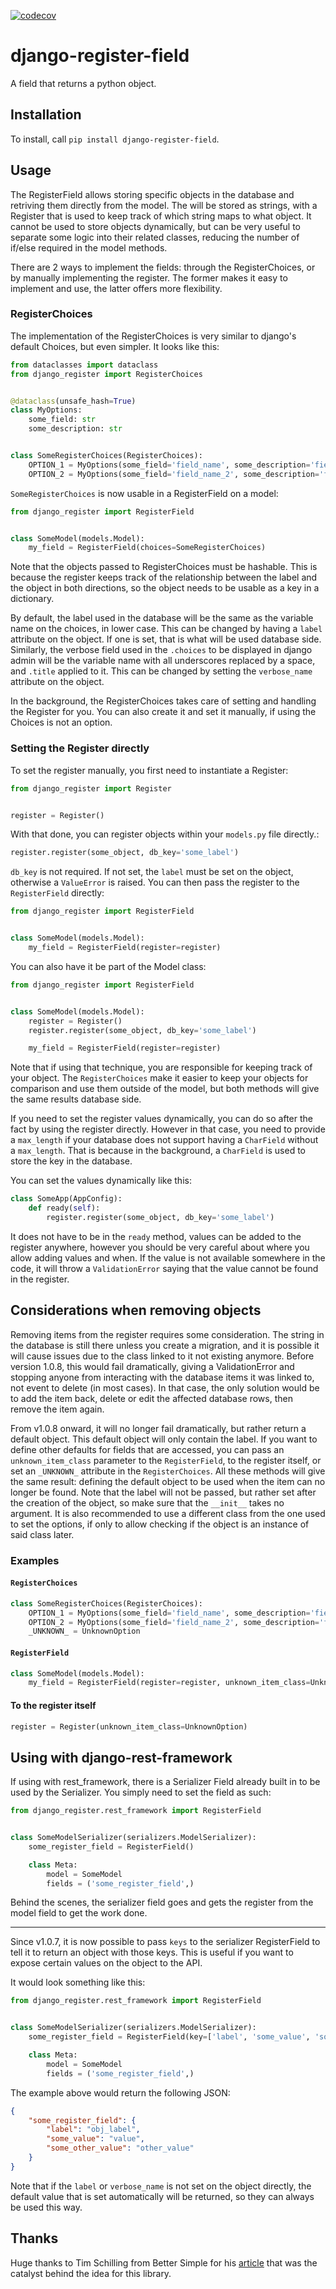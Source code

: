 [![codecov](https://codecov.io/gh/MaxDude132/django-register-field/graph/badge.svg?token=32HWMCV4JQ)](https://codecov.io/gh/MaxDude132/django-register-field)

# django-register-field

A field that returns a python object.

## Installation

To install, call `pip install django-register-field`.

## Usage

The RegisterField allows storing specific objects in the database and retriving them directly from the model. The will be stored as strings, with a Register that is used to keep track of which string maps to what object. It cannot be used to store objects dynamically, but can be very useful to separate some logic into their related classes, reducing the number of if/else required in the model methods.

There are 2 ways to implement the fields: through the RegisterChoices, or by manually implementing the register. The former makes it easy to implement and use, the latter offers more flexibility.

### RegisterChoices

The implementation of the RegisterChoices is very similar to django's default Choices, but even simpler. It looks like this:

``` python
from dataclasses import dataclass
from django_register import RegisterChoices


@dataclass(unsafe_hash=True)
class MyOptions:
    some_field: str
    some_description: str


class SomeRegisterChoices(RegisterChoices):
    OPTION_1 = MyOptions(some_field='field_name', some_description='field_description')
    OPTION_2 = MyOptions(some_field='field_name_2', some_description='field_description_2')

```

`SomeRegisterChoices` is now usable in a RegisterField on a model:

``` python
from django_register import RegisterField


class SomeModel(models.Model):
    my_field = RegisterField(choices=SomeRegisterChoices)

```

Note that the objects passed to RegisterChoices must be hashable. This is because the register keeps track of the relationship between the label and the object in both directions, so the object needs to be usable as a key in a dictionary.

By default, the label used in the database will be the same as the variable name on the choices, in lower case. This can be changed by having a `label` attribute on the object. If one is set, that is what will be used database side. Similarly, the verbose field used in the `.choices` to be displayed in django admin will be the variable name with all underscores replaced by a space, and `.title` applied to it. This can be changed by setting the `verbose_name` attribute on the object.

In the background, the RegisterChoices takes care of setting and handling the Register for you. You can also create it and set it manually, if using the Choices is not an option.

### Setting the Register directly

To set the register manually, you first need to instantiate a Register:

``` python
from django_register import Register


register = Register()

```

With that done, you can register objects within your `models.py` file directly.:

``` python
register.register(some_object, db_key='some_label')
```

`db_key` is not required. If not set, the `label` must be set on the object, otherwise a `ValueError` is raised. You can then pass the register to the `RegisterField` directly:

``` python
from django_register import RegisterField


class SomeModel(models.Model):
    my_field = RegisterField(register=register)
```

You can also have it be part of the Model class:

``` python
from django_register import RegisterField


class SomeModel(models.Model):
    register = Register()
    register.register(some_object, db_key='some_label')

    my_field = RegisterField(register=register)
```

Note that if using that technique, you are responsible for keeping track of your object. The `RegisterChoices` make it easier to keep your objects for comparison and use them outside of the model, but both methods will give the same results database side.

If you need to set the register values dynamically, you can do so after the fact by using the register directly. However in that case, you need to provide a `max_length` if your database does not support having a `CharField` without a `max_length`. That is because in the background, a `CharField` is used to store the key in the database.

You can set the values dynamically like this:

``` python
class SomeApp(AppConfig):
    def ready(self):
        register.register(some_object, db_key='some_label')
```

It does not have to be in the `ready` method, values can be added to the register anywhere, however you should be very careful about where you allow adding values and when. If the value is not available somewhere in the code, it will throw a `ValidationError` saying that the value cannot be found in the register.

## Considerations when removing objects

Removing items from the register requires some consideration. The string in the database is still there unless you create a migration, and it is possible it will cause issues due to the class linked to it not existing anymore. Before version 1.0.8, this would fail dramatically, giving a ValidationError and stopping anyone from interacting with the database items it was linked to, not event to delete (in most cases). In that case, the only solution would be to add the item back, delete or edit the affected database rows, then remove the item again.

From v1.0.8 onward, it will no longer fail dramatically, but rather return a default object. This default object will only contain the label. If you want to define other defaults for fields that are accessed, you can pass an `unknown_item_class` parameter to the `RegisterField`, to the register itself, or set an `_UNKNOWN_` attribute in the `RegisterChoices`. All these methods will give the same result: defining the default object to be used when the item can no longer be found. Note that the label will not be passed, but rather set after the creation of the object, so make sure that the `__init__` takes no argument. It is also recommended to use a different class from the one used to set the options, if only to allow checking if the object is an instance of said class later.

### Examples

#### `RegisterChoices`

``` python
class SomeRegisterChoices(RegisterChoices):
    OPTION_1 = MyOptions(some_field='field_name', some_description='field_description')
    OPTION_2 = MyOptions(some_field='field_name_2', some_description='field_description_2')
    _UNKNOWN_ = UnknownOption
```

#### `RegisterField`

``` python
class SomeModel(models.Model):
    my_field = RegisterField(register=register, unknown_item_class=UnknownOption)
```

#### To the register itself

``` python
register = Register(unknown_item_class=UnknownOption)
```

## Using with django-rest-framework

If using with rest_framework, there is a Serializer Field already built in to be used by the Serializer. You simply need to set the field as such:

``` python
from django_register.rest_framework import RegisterField


class SomeModelSerializer(serializers.ModelSerializer):
    some_register_field = RegisterField()

    class Meta:
        model = SomeModel
        fields = ('some_register_field',)
```

Behind the scenes, the serializer field goes and gets the register from the model field to get the work done.

---

Since v1.0.7, it is now possible to pass `keys` to the serializer RegisterField to tell it to return an object with those keys. This is useful if you want to expose certain values on the object to the API.

It would look something like this:

``` python
from django_register.rest_framework import RegisterField


class SomeModelSerializer(serializers.ModelSerializer):
    some_register_field = RegisterField(key=['label', 'some_value', 'some_other_value'])

    class Meta:
        model = SomeModel
        fields = ('some_register_field',)
```

The example above would return the following JSON:

``` JSON
{
    "some_register_field": {
        "label": "obj_label",
        "some_value": "value",
        "some_other_value": "other_value"
    }
}
```

Note that if the `label` or `verbose_name` is not set on the object directly, the default value that is set automatically will be returned, so they can always be used this way.

## Thanks

Huge thanks to Tim Schilling from Better Simple for his [article](https://www.better-simple.com/django/2023/10/03/registerfields-in-django/) that was the catalyst behind the idea for this library.
